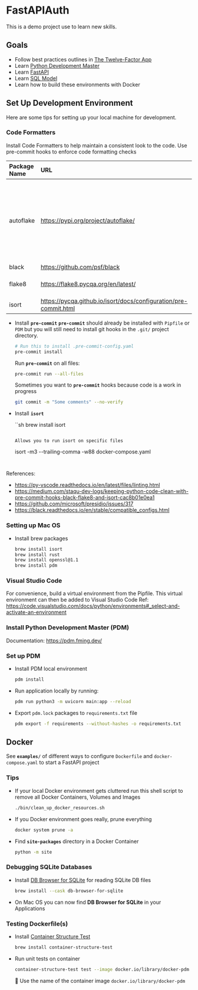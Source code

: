 # FastAPIAuth
This is a demo project use to learn new skills.

## Goals
- Follow best practices outlines in [The Twelve-Factor App](https://12factor.net/)
- Learn [Python Development Master](https://pdm.fming.dev/)
- Learn [FastAPI](https://fastapi.tiangolo.com/)
- Learn [SQL Model](https://sqlmodel.tiangolo.com/)
- Learn how to build these environments with Docker


## Set Up Development Environment
Here are some tips for setting up your local machine for development.

### Code Formatters
Install Code Formatters to help maintain a consistent look to the code.
Use pre-commit hooks to enforce code formatting checks

| Package Name | URL | Description |
|:---|:---|:---|
| autoflake | https://pypi.org/project/autoflake/ | autoflake removes unused imports and unused variables from Python code. It makes use of pyflakes to do this. |
| black | https://github.com/psf/black | |
| flake8 | https://flake8.pycqa.org/en/latest/ | Your Tool For Style Guide Enforcement. |
| isort | https://pycqa.github.io/isort/docs/configuration/pre-commit.html | Sort imports |


- Install **`pre-commit`**
  **`pre-commit`** should already be installed with `Pipfile` or `PDM` but you will still
  need to install git hooks in the `.git/` project directory.

  ```sh
  # Run this to install .pre-commit-config.yaml
  pre-commit install
  ```

  Run **`pre-commit`** on all files:

  ```sh
  pre-commit run --all-files
  ```

  Sometimes you want to **`pre-commit`** hooks because code is a work in progress

  ```sh
  git commit -m "Some comments" --no-verify
  ```


- Install **`isort`**

  ``sh
  brew install isort
  ```

  Allows you to run isort on specific files
  ```
  isort -m3 --trailing-comma -w88 docker-compose.yaml
  ```


References:
- https://py-vscode.readthedocs.io/en/latest/files/linting.html 
- https://medium.com/staqu-dev-logs/keeping-python-code-clean-with-pre-commit-hooks-black-flake8-and-isort-cac8b01e0ea1
- https://github.com/microsoft/presidio/issues/317
- https://black.readthedocs.io/en/stable/compatible_configs.html


### Setting up Mac OS

- Install brew packages

  ```sh
  brew install isort
  brew install rust
  brew install openssl@1.1
  brew install pdm
  ```


### Visual Studio Code

For convenience, build a virtual environment from the Pipfile.
This virtual environment can then be added to Visual Studio Code
Ref: https://code.visualstudio.com/docs/python/environments#_select-and-activate-an-environment


### Install Python Development Master (PDM)
Documentation: https://pdm.fming.dev/

### Set up PDM
- Install PDM local environment

  ```sh
  pdm install
  ```

- Run application locally by running:

  ```sh
  pdm run python3 -m uvicorn main:app --reload
  ```

- Export `pdm.lock` packages to `requirements.txt` file

  ```sh
  pdm export -f requirements --without-hashes -o requirements.txt
  ```


## Docker
See **`examples/`** of different ways to configure `Dockerfile` and `docker-compose.yaml`
to start a FastAPI project


### Tips
- If your local Docker environment gets cluttered run this shell script
  to remove all Docker Containers, Volumes and Images

  ```sh
  ./bin/clean_up_docker_resources.sh
  ```

- If you Docker environment goes really, prune everything

  ```sh
  docker system prune -a
  ```

- Find **`site-packages`** directory in a Docker Container

  ```sh
  python -m site
  ```

### Debugging SQLite Databases

- Install [DB Browser for SQLite](https://sqlitebrowser.org/) for reading SQLite DB files

  ```sh
  brew install --cask db-browser-for-sqlite
  ```

- On Mac OS you can now find **DB Browser for SQLite** in your Applications



### Testing Dockerfile(s)

- Install [Container Structure Test](https://github.com/GoogleContainerTools/container-structure-test)

  ```sh
  brew install container-structure-test
  ```

- Run unit tests on container

  ```sh
  container-structure-test test --image docker.io/library/docker-pdm --config unit-test-dockerfile-pdm.yaml
  ```

  🔑 Use the name of the container image `docker.io/library/docker-pdm`
